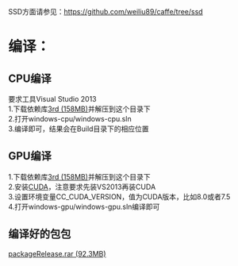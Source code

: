 SSD方面请参见：https://github.com/weiliu89/caffe/tree/ssd<br/>

# 编译：
## CPU编译
要求工具Visual Studio 2013<br/>
1.下载依赖库[3rd (158MB)](http://www.zifuture.com/fs/3.build/3rd.rar)并解压到这个目录下<br/>
2.打开windows-cpu/windows-cpu.sln<br/>
3.编译即可，结果会在Build目录下的相应位置<br/>

## GPU编译
1.下载依赖库[3rd (158MB)](http://www.zifuture.com/fs/3.build/3rd.rar)并解压到这个目录下<br/>
2.安装[CUDA](https://developer.nvidia.com/cuda-downloads)，注意要求先装VS2013再装CUDA<br/>
3.设置环境变量CC_CUDA_VERSION，值为CUDA版本，比如8.0或者7.5<br/>
4.打开windows-gpu/windows-gpu.sln编译即可<br/>


## 编译好的包包
[packageRelease.rar (92.3MB)](http://www.zifuture.com/fs/3.build/packageRelease.rar)